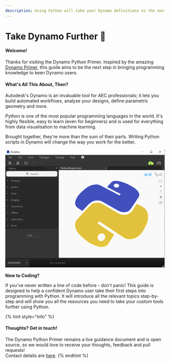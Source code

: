 ```yaml
---
description: Using Python will take your Dynamo definitions to the next level
---
```


# Take Dynamo Further 🚀

#### Welcome!

Thanks for visiting the Dynamo Python Primer. Inspired by the amazing [Dynamo Primer](https://primer.dynamobim.org/), this guide aims to be the next step in bringing programming knowledge to keen Dynamo users.

#### What's All This About, Then?

Autodesk's Dynamo is an invaluable tool for AEC professionals; it lets you build automated workflows, analyse your designs, define parametric geometry and more. 

Python is one of the most popular programming languages in the world. It's highly flexible, easy to learn \(even for beginners\) and is used for everything from data visualisation to machine learning.

Brought together, they're more than the sum of their parts. Writing Python scripts in Dynamo will change the way you work for the better. 

![](.gitbook/assets/pythondynamo.jpg)

**New to Coding?**

If you've never written a line of code before - don't panic! This guide is designed to help a confident Dynamo user take their first steps into programming with Python. It will introduce all the relevant topics step-by-step and will show you all the resources you need to take your custom tools further using Python.

{% hint style="info" %}
#### Thoughts? Get in touch!

The Dynamo Python Primer remains a live guidance document and is open source, so we would love to receive your thoughts, feedback and pull requests!  
Contact details are [here](about-this-primer.md).
{% endhint %}

